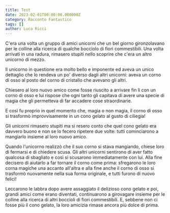 ```yaml
---
title: Test
date: 2023-02-01T00:00:00.000000Z
category: Racconto Fantastico
tags: []
author: Luca Ricci 
---
```




C'era una volta un gruppo di amici unicorni che un bel giorno gironzolavano per le colline alla ricerca di qualche bocciolo di fiori commestibili. Una volta arrivati in una radura, rimasero stupiti nello scoprire che c'era un altro unicorno di mezzo.

Il unicorno in questione era molto bello e imponente ed aveva un unico dettaglio che lo rendeva un po' diverso dagli altri unicorni: aveva un corno di osso al posto del corno di cristallo che avevano gli altri.

Chiesero al loro nuovo amico come fosse riuscito a arrivare fin lì con un corno di osso e lui rispose che ogni tanto gli capitava di avere una specie di magia che gli permetteva di far accadere cose straordinarie.

E così fu proprio in quel momento che, magia o non magia, il corno di osso si trasformò improvvisamente in un cono gelato al gusto di ciliegia!

Gli unicorni rimasero stupiti ma si resero conto che quel cono gelato era davvero buono e non se lo fecero ripetere due volte: tutti cominciarono a mangiarlo insieme al loro nuovo amico.

Quando l'unicorno realizzò che il suo corno si stava mangiando, chiese loro di fermarsi e di chiedere scusa. Gli altri unicorni sentirono di aver fatto qualcosa di sbagliato e così si scusarono immediatamente con lui. Alla fine decisero di aiutarlo a far tornare il corno come prima: sfregarono le loro corna magiche una accanto all'altra e alla fine anche il corno di osso si trasformò nuovamente nella sua forma originale, e tutti furono di nuovo felici! 

Leccarono le labbra dopo avere assaggiato il delizioso cono gelato e poi, grandi amici come erano diventati, continuarono a girovagare insieme per le colline alla ricerca di altri boccioli di fiori commestibili. E, sebbene non ci fosse più il cono gelato, la loro amicizia rimase ancora più dolce di prima.
